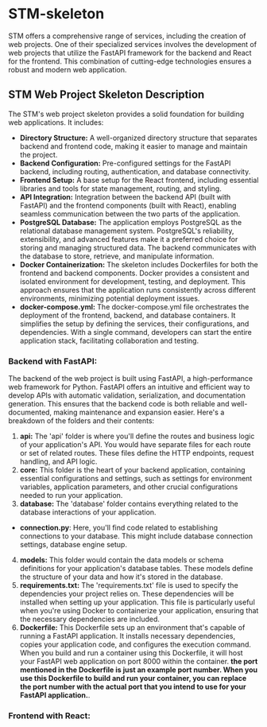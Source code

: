 # STM-skeleton
STM offers a comprehensive range of services, including the creation of web projects. One of their specialized services involves the development of web projects that utilize the FastAPI framework for the backend and React for the frontend. This combination of cutting-edge technologies ensures a robust and modern web application.

## STM Web Project Skeleton Description
The STM's web project skeleton provides a solid foundation for building web applications. It includes:
* **Directory Structure:** A well-organized directory structure that separates backend and frontend code, making it easier to manage and maintain the project.
* **Backend Configuration:** Pre-configured settings for the FastAPI backend, including routing, authentication, and database connectivity.
* **Frontend Setup:** A base setup for the React frontend, including essential libraries and tools for state management, routing, and styling.
* **API Integration:** Integration between the backend API (built with FastAPI) and the frontend components (built with React), enabling seamless communication between the two parts of the application.
* **PostgreSQL Database:** The application employs PostgreSQL as the relational database management system. PostgreSQL's reliability, extensibility, and advanced features make it a preferred choice for storing and managing structured data. The backend communicates with the database to store, retrieve, and manipulate information.
* **Docker Containerization:** The skeleton includes Dockerfiles for both the frontend and backend components. Docker provides a consistent and isolated environment for development, testing, and deployment. This approach ensures that the application runs consistently across different environments, minimizing potential deployment issues.
* **docker-compose.yml:** The docker-compose.yml file orchestrates the deployment of the frontend, backend, and database containers. It simplifies the setup by defining the services, their configurations, and dependencies. With a single command, developers can start the entire application stack, facilitating collaboration and testing.

### Backend with FastAPI:
The backend of the web project is built using FastAPI, a high-performance web framework for Python. FastAPI offers an intuitive and efficient way to develop APIs with automatic validation, serialization, and documentation generation. This ensures that the backend code is both reliable and well-documented, making maintenance and expansion easier. Here's a breakdown of the folders and their contents:

1. **api:** The 'api' folder is where you'll define the routes and business logic of your application's API. You would have separate files for each route or set of related routes. These files define the HTTP endpoints, request handling, and API logic.
2. **core:** This folder is the heart of your backend application, containing essential configurations and settings, such as settings for environment variables, application parameters, and other crucial configurations needed to run your application.
3. **database:** The 'database' folder contains everything related to the database interactions of your application.
 * **connection.py**: Here, you'll find code related to establishing connections to your database. This might include database connection settings, database engine setup.
4. **models:** This folder would contain the data models or schema definitions for your application's database tables. These models define the structure of your data and how it's stored in the database.
5. **requirements.txt:** The 'requirements.txt' file is used to specify the dependencies your project relies on. These dependencies will be installed when setting up your application. This file is particularly useful when you're using Docker to containerize your application, ensuring that the necessary dependencies are included.
6. **Dockerfile:** This Dockerfile sets up an environment that's capable of running a FastAPI application. It installs necessary dependencies, copies your application code, and configures the execution command. When you build and run a container using this Dockerfile, it will host your FastAPI web application on port 8000 within the container. **the port mentioned in the Dockerfile is just an example port number. When you use this Dockerfile to build and run your container, you can replace the port number with the actual port that you intend to use for your FastAPI application.**.

### Frontend with React:

